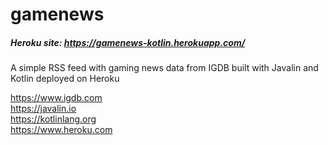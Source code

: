 # gamenews

##### Heroku site: https://gamenews-kotlin.herokuapp.com/ 

A simple RSS feed with gaming news data from IGDB 
built with Javalin and Kotlin deployed on Heroku

https://www.igdb.com \
https://javalin.io \
https://kotlinlang.org \
https://www.heroku.com